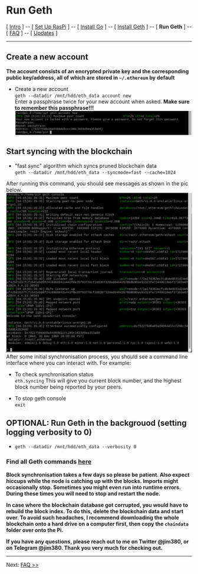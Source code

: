 # Run Geth
[ [Intro](README.md) ] -- [ [Set Up RasPi](pi_setup.md) ] -- [ [Install Go](go_install.md) ] -- [ [Install Geth](geth_install.md) ] -- [ **Run Geth** ]   -- [ [FAQ](faq.md) ] -- [ [Updates](raspi_updates.md) ]

-----
## Create a new account
**The account consists of an encrypted private key and the corresponding public key/address, all of which are stored in `~/.ethereum` by default**
- Create a new account
<br/>`geth --datadir /mnt/hdd/eth_data account new`
<br/>Enter a passphrase twice for your new account when asked. **Make sure to remember this passphrase!!!**
<br/>![3](pics/geth_run/3.jpg)
## Start syncing with the blockchain
- "fast sync" algorithm which syncs pruned blockchain data<br/>`geth --datadir /mnt/hdd/eth_data --syncmode=fast --cache=1024`

After running this command, you should see messages as shown in the pic below.
<br/>![4](pics/geth_run/4.jpg)
<br/>After some initial synchronisation process, you should see a command line interface where you can interact with. For example:
- To check synchronisation status<br/> `eth.syncing`
This will give you current block number, and the highest block number being reported by your peers.

- To stop geth console<br/> `exit`
## OPTIONAL: Run Geth in the backgrouod (setting logging verbosity to 0)
- `geth --datadir /mnt/hdd/eth_data --verbosity 0`

### Find all Geth commands [here](https://github.com/ethereum/go-ethereum/wiki/Command-Line-Options)

**Block synchronisation takes a few days so please be patient. Also expect hiccups while the node is catching up with the blocks. Imports might occasionally stop. Sometimes you might even run into runtime errors. During these times you will need to stop and restart the node.**

**In case where the blockchain database got corrupted, you would have to rebuild the block index. To do this, delete the blockchain data and start over. To avoid such headaches, I recommend downloading the whole blockchain onto a hard drive on a computer first, then copy the `chaindata` folder over onto the Pi.**

**If you have any questions, please reach out to me on Twitter @jim380, or on Telegram @jim380. Thank you very much for checking out.**

-----
Next: [FAQ >>](faq.md)
